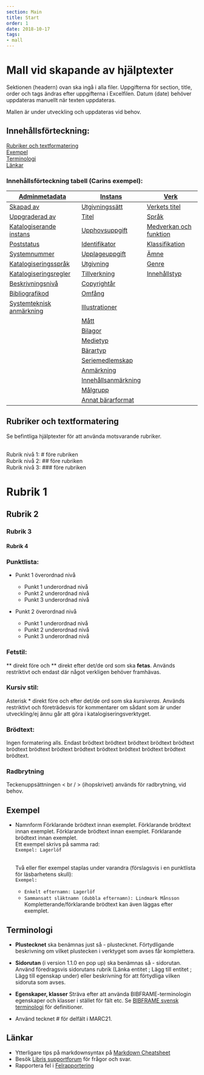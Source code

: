 ```yaml
---
section: Main
title: Start
order: 1
date: 2018-10-17
tags:
- mall
---
```


# Mall vid skapande av hjälptexter
Sektionen (headern) ovan ska ingå i alla filer. Uppgifterna för section, title, order och tags ändras efter uppgifterna i Excelfilen. Datum (date)  behöver uppdateras manuellt när texten uppdateras.

Mallen är under utveckling och uppdateras vid behov.

## Innehållsförteckning:

[Rubriker och textformatering](#rubriker-och-textformatering)
<br/>[Exempel](#exempel)
<br/>[Terminologi](#terminologi)
<br/>[Länkar](#länkar)   


### Innehållsförteckning tabell (Carins exempel):

| [Adminmetadata](#adminmetadata) | [Instans](#instans) | [Verk](#verk) | 
| ------ | ----------- |  ----------- |
| [Skapad av](#skapad-av) | [Utgivningssätt](#utgivningssätt) | [Verkets titel](#verkets-titel) |
| [Uppgraderad av](#uppgraderad-av) | [Titel](#titel) | [Språk](#språk) |
| [Katalogiserande instans](#katalogiserande-instans) | [Upphovsuppgift](#upphovsuppgift) | [Medverkan och funktion](#medverkan-och-funktion) |
| [Poststatus](#poststatus) | [Identifikator](#identifikator) | [Klassifikation](#klassifikation) |
| [Systemnummer](#systemnummer) | [Upplageuppgift](#upplageuppgift) | [Ämne](#amne) |
| [Katalogiseringsspråk](#katalogiseringsspråk) | [Utgivning](#utgivning) | [Genre](#genre) |
| [Katalogiseringsregler](#katalogiseringsregler) | [Tillverkning](#tillverkning) | [Innehållstyp](#innehållstyp) |
| [Beskrivningsnivå](#beskrivningsnivå) | [Copyrightår](#copyrightår) | |
| [Bibliografikod](#bibliografikod) | [Omfång](#omfång) | |
| [Systemteknisk anmärkning](#systemteknisk-anmärkning) | [Illustrationer](#illustrationer) | |
| | [Mått](#mått) | |
| | [Bilagor](#bilagor) | |
| | [Medietyp](#medietyp) | |
| | [Bärartyp](#bärartyp) | |
|  | [Seriemedlemskap](#seriemedlemskap) | |
| | [Anmärkning](#anmärkning) | |
|  | [Innehållsanmärkning](#innehållsanmärkning) | |
| | [Målgrupp](#målgrupp) | |
| | [Annat bärarformat](#annat-bärarformat) | | 

## Rubriker och textformatering
Se befintliga hjälptexter för att använda motsvarande rubriker.

<br/>Rubrik nivå 1: # före rubriken
<br/>Rubrik nivå 2: ## före rubriken
<br/>Rubrik nivå 3: ### före rubriken

# Rubrik 1
## Rubrik 2
### Rubrik 3
#### Rubrik 4


### Punktlista:
* Punkt 1 överordnad nivå
  * Punkt 1 underordnad nivå
  * Punkt 2 underordnad nivå
  * Punkt 3 underordnad nivå
  
* Punkt 2 överordnad nivå
  * Punkt 1 underordnad nivå
  * Punkt 2 underordnad nivå
  * Punkt 3 underordnad nivå

### Fetstil: 
** direkt före och ** direkt efter det/de ord som ska **fetas**. Används restriktivt och endast där något verkligen behöver framhävas.

### Kursiv stil: 
Asterisk * direkt före och efter det/de ord som ska *kursiveras*. Används restriktivt och företrädesvis för kommentarer om sådant som är under utveckling/ej ännu går att göra i katalogiseringsverktyget.

### Brödtext: 
Ingen formatering alls. Endast brödtext brödtext brödtext brödtext brödtext brödtext brödtext brödtext brödtext brödtext brödtext brödtext brödtext brödtext.

### Radbrytning
Teckenuppsättningen < br / > (ihopskrivet) används för radbrytning, vid behov.


## Exempel

* Namnform
  Förklarande brödtext innan exemplet. Förklarande brödtext innan exemplet. Förklarande brödtext innan exemplet. Förklarande brödtext innan exemplet.
  <br/>Ett exempel skrivs på samma rad:
  <br/>```Exempel: Lagerlöf```
  
  <br/>Två eller fler exempel staplas under varandra (förslagsvis i en punktlista för läsbarhetens skull):
  <br/>```Exempel:```
  * ```Enkelt efternamn: Lagerlöf```
  * ```Sammansatt släktnamn (dubbla efternamn): Lindmark Månsson```
  <br/>Kompletterande/förklarande brödtext kan även läggas efter exemplet.
  
## Terminologi

* **Plustecknet** ska benämnas just så - plustecknet. Förtydligande beskrivning om vilket plustecken i verktyget som avses får komplettera.

* **Sidorutan** (i version 1.1.0 en pop up) ska benämnas så - sidorutan. Använd föredragsvis sidorutans rubrik (Länka entitet ; Lägg till entitet ; Lägg till egenskap under) eller beskrivning för att förtydliga vilken sidoruta som avses.

* **Egenskaper, klasser** Sträva efter att använda BIBFRAME-terminologin egenskaper och klasser i stället för fält etc. Se [BIBFRAME svensk terminologi](https://libris.kb.se/katalogisering/help/terminology-bibframe-swedish) för definitioner.

* Använd tecknet # för delfält i MARC21.

## Länkar

* Ytterligare tips på markdownsyntax på [Markdown Cheatsheet](https://github.com/adam-p/markdown-here/wiki/Markdown-Cheatsheet)
* Besök [Libris supportforum](https://kundo.se/org/librisxl/) för frågor och svar. 
* Rapportera fel i [Felrapportering](https://goo.gl/forms/3mL7jTlEpbU3BQM13) 

